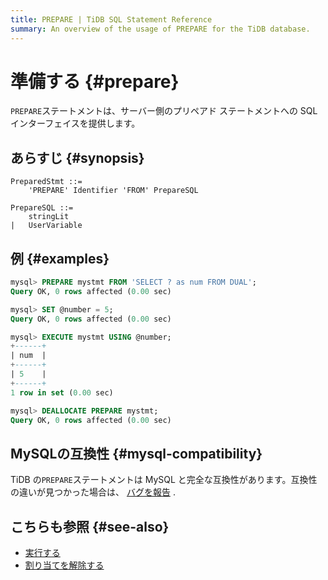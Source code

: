 ```yaml
---
title: PREPARE | TiDB SQL Statement Reference
summary: An overview of the usage of PREPARE for the TiDB database.
---
```


# 準備する {#prepare}

`PREPARE`ステートメントは、サーバー側のプリペアド ステートメントへの SQL インターフェイスを提供します。

## あらすじ {#synopsis}

```ebnf+diagram
PreparedStmt ::=
    'PREPARE' Identifier 'FROM' PrepareSQL

PrepareSQL ::=
    stringLit
|   UserVariable
```

## 例 {#examples}

```sql
mysql> PREPARE mystmt FROM 'SELECT ? as num FROM DUAL';
Query OK, 0 rows affected (0.00 sec)

mysql> SET @number = 5;
Query OK, 0 rows affected (0.00 sec)

mysql> EXECUTE mystmt USING @number;
+------+
| num  |
+------+
| 5    |
+------+
1 row in set (0.00 sec)

mysql> DEALLOCATE PREPARE mystmt;
Query OK, 0 rows affected (0.00 sec)
```

## MySQLの互換性 {#mysql-compatibility}

TiDB の`PREPARE`ステートメントは MySQL と完全な互換性があります。互換性の違いが見つかった場合は、 [バグを報告](https://docs.pingcap.com/tidb/stable/support) .

## こちらも参照 {#see-also}

-   [実行する](/sql-statements/sql-statement-execute.md)
-   [割り当てを解除する](/sql-statements/sql-statement-deallocate.md)
